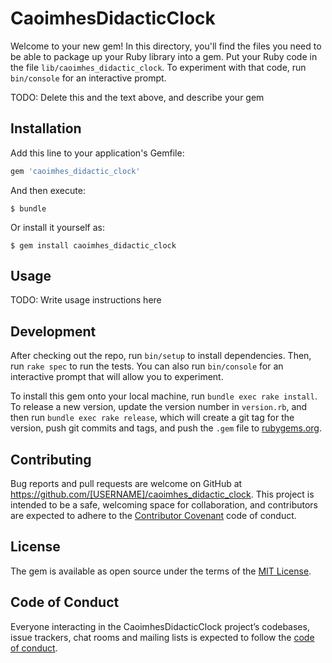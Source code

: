 # CaoimhesDidacticClock

Welcome to your new gem! In this directory, you'll find the files you need to be able to package up your Ruby library into a gem. Put your Ruby code in the file `lib/caoimhes_didactic_clock`. To experiment with that code, run `bin/console` for an interactive prompt.

TODO: Delete this and the text above, and describe your gem

## Installation

Add this line to your application's Gemfile:

```ruby
gem 'caoimhes_didactic_clock'
```

And then execute:

    $ bundle

Or install it yourself as:

    $ gem install caoimhes_didactic_clock

## Usage

TODO: Write usage instructions here

## Development

After checking out the repo, run `bin/setup` to install dependencies. Then, run `rake spec` to run the tests. You can also run `bin/console` for an interactive prompt that will allow you to experiment.

To install this gem onto your local machine, run `bundle exec rake install`. To release a new version, update the version number in `version.rb`, and then run `bundle exec rake release`, which will create a git tag for the version, push git commits and tags, and push the `.gem` file to [rubygems.org](https://rubygems.org).

## Contributing

Bug reports and pull requests are welcome on GitHub at https://github.com/[USERNAME]/caoimhes_didactic_clock. This project is intended to be a safe, welcoming space for collaboration, and contributors are expected to adhere to the [Contributor Covenant](http://contributor-covenant.org) code of conduct.

## License

The gem is available as open source under the terms of the [MIT License](https://opensource.org/licenses/MIT).

## Code of Conduct

Everyone interacting in the CaoimhesDidacticClock project’s codebases, issue trackers, chat rooms and mailing lists is expected to follow the [code of conduct](https://github.com/[USERNAME]/caoimhes_didactic_clock/blob/master/CODE_OF_CONDUCT.md).
